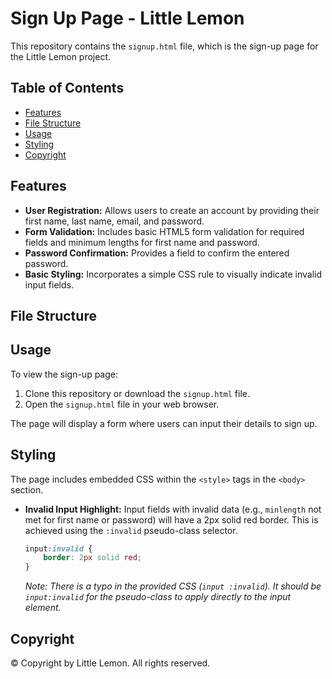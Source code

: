 # Sign Up Page - Little Lemon

This repository contains the `signup.html` file, which is the sign-up page for the Little Lemon project.

## Table of Contents

- [Features](#features)
- [File Structure](#file-structure)
- [Usage](#usage)
- [Styling](#styling)
- [Copyright](#copyright)

## Features

* **User Registration:** Allows users to create an account by providing their first name, last name, email, and password.
* **Form Validation:** Includes basic HTML5 form validation for required fields and minimum lengths for first name and password.
* **Password Confirmation:** Provides a field to confirm the entered password.
* **Basic Styling:** Incorporates a simple CSS rule to visually indicate invalid input fields.

## File Structure

## Usage

To view the sign-up page:

1.  Clone this repository or download the `signup.html` file.
2.  Open the `signup.html` file in your web browser.

The page will display a form where users can input their details to sign up.

## Styling

The page includes embedded CSS within the `<style>` tags in the `<body>` section.

* **Invalid Input Highlight:** Input fields with invalid data (e.g., `minlength` not met for first name or password) will have a 2px solid red border. This is achieved using the `:invalid` pseudo-class selector.

    ```css
    input:invalid {
        border: 2px solid red;
    }
    ```

    *Note: There is a typo in the provided CSS (`input :invalid`). It should be `input:invalid` for the pseudo-class to apply directly to the input element.*

## Copyright

© Copyright by Little Lemon. All rights reserved.
